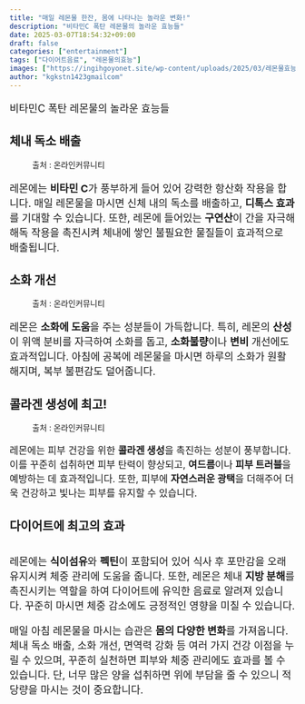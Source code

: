 ```yaml
---
title: "매일 레몬물 한잔, 몸에 나타나는 놀라운 변화!"
description: "비타민C 폭탄 레몬물의 놀라운 효능들"
date: 2025-03-07T18:54:32+09:00
draft: false
categories: ["entertainment"]
tags: ["다이어트음료", "레몬물의효능"]
images: ["https://ingihgoyonet.site/wp-content/uploads/2025/03/레몬물효능-683x1024.jpg", "https://ingihgoyonet.site/wp-content/uploads/2025/03/비타민C-1-1024x683.jpg", "https://ingihgoyonet.site/wp-content/uploads/2025/03/다이어트물-1024x683.jpg", "https://ingihgoyonet.site/wp-content/uploads/2025/03/다이어트식단-1024x681.jpg"]
author: "kgkstn1423gmailcom"
---
```


<p style="font-size:18px">비타민C 폭탄 레몬물의 놀라운 효능들</p> <h2 >체내 독소 배출</h2> <figure ><img src="https://ingihgoyonet.site/wp-content/uploads/2025/03/레몬물효능-683x1024.jpg" alt="" style="aspect-ratio:16/9;object-fit:cover"/><figcaption >출처 : 온라인커뮤니티</figcaption></figure> <p style="font-size:18px">레몬에는 <strong>비타민 C</strong>가 풍부하게 들어 있어 강력한 항산화 작용을 합니다. 매일 레몬물을 마시면 신체 내의 독소를 배출하고, <strong>디톡스 효과</strong>를 기대할 수 있습니다. 또한, 레몬에 들어있는 <strong>구연산</strong>이 간을 자극해 해독 작용을 촉진시켜 체내에 쌓인 불필요한 물질들이 효과적으로 배출됩니다.</p> <h2 >소화 개선</h2> <figure ><img src="https://ingihgoyonet.site/wp-content/uploads/2025/03/비타민C-1-1024x683.jpg" alt="" style="aspect-ratio:16/9;object-fit:cover"/><figcaption >출처 : 온라인커뮤니티</figcaption></figure> <p style="font-size:18px">레몬은 <strong>소화에 도움</strong>을 주는 성분들이 가득합니다. 특히, 레몬의 <strong>산성</strong>이 위액 분비를 자극하여 소화를 돕고, <strong>소화불량</strong>이나 <strong>변비</strong> 개선에도 효과적입니다. 아침에 공복에 레몬물을 마시면 하루의 소화가 원활해지며, 복부 불편감도 덜어줍니다.</p> <h2 >콜라겐 생성에 최고!</h2> <figure ><img src="https://ingihgoyonet.site/wp-content/uploads/2025/03/다이어트물-1024x683.jpg" alt="" /><figcaption >출처 : 온라인커뮤니티</figcaption></figure> <p style="font-size:17px">레몬에는 피부 건강을 위한 <strong>콜라겐 생성</strong>을 촉진하는 성분이 풍부합니다. 이를 꾸준히 섭취하면 피부 탄력이 향상되고, <strong>여드름</strong>이나 <strong>피부 트러블</strong>을 예방하는 데 효과적입니다. 또한, 피부에 <strong>자연스러운 광택</strong>을 더해주어 더욱 건강하고 빛나는 피부를 유지할 수 있습니다.</p> <h2 >다이어트에 최고의 효과</h2> <figure ><img src="https://ingihgoyonet.site/wp-content/uploads/2025/03/다이어트식단-1024x681.jpg" alt="" /></figure> <p style="font-size:18px">레몬에는 <strong>식이섬유</strong>와 <strong>펙틴</strong>이 포함되어 있어 식사 후 포만감을 오래 유지시켜 체중 관리에 도움을 줍니다. 또한, 레몬은 체내 <strong>지방 분해</strong>를 촉진시키는 역할을 하여 다이어트에 유익한 음료로 알려져 있습니다. 꾸준히 마시면 체중 감소에도 긍정적인 영향을 미칠 수 있습니다.</p> <p style="font-size:18px">매일 아침 레몬물을 마시는 습관은 <strong>몸의 다양한 변화</strong>를 가져옵니다. 체내 독소 배출, 소화 개선, 면역력 강화 등 여러 가지 건강 이점을 누릴 수 있으며, 꾸준히 실천하면 피부와 체중 관리에도 효과를 볼 수 있습니다. 단, 너무 많은 양을 섭취하면 위에 부담을 줄 수 있으니 적당량을 마시는 것이 중요합니다.</p>